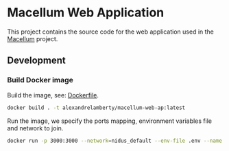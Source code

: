 # Macellum Web Application

This project contains the source code for the web application used in the [Macellum](https://github.com/alexandrelamberty/macellum) project.

## Development

### Build Docker image

Build the image, see: [Dockerfile](./Dockerfile).

```bash
docker build . -t alexandrelamberty/macellum-web-ap:latest
```

Run the image, we specify the ports mapping, environment variables file and
network to join.

```bash
docker run -p 3000:3000 --network=nidus_default --env-file .env --name nidus-web -d alexandrelamberty/nidus-web:latest
```
